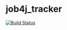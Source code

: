 # job4j_tracker

[![Build Status](https://app.travis-ci.com/Darklight1985/job4j_tracker.svg?branch=master)](https://app.travis-ci.com/Darklight1985/job4j_tracker)